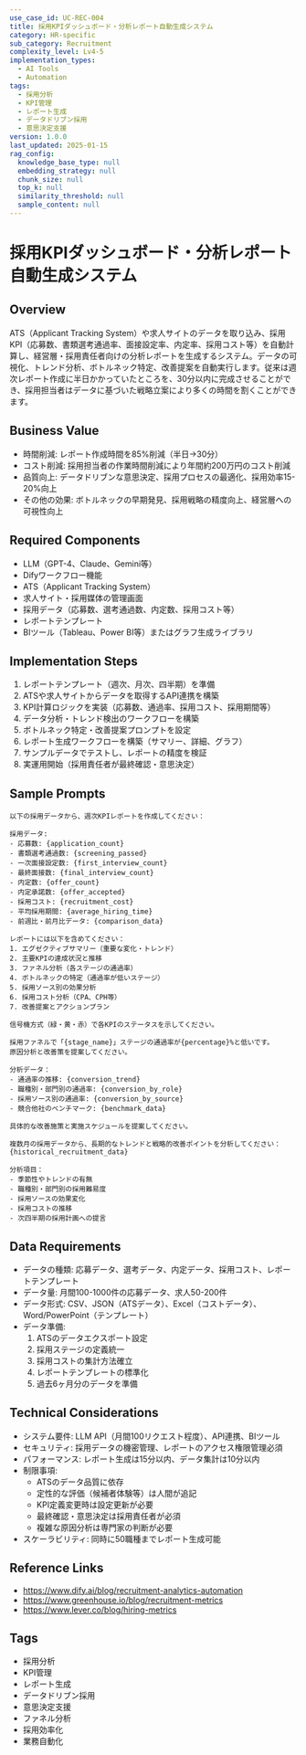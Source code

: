 ```yaml
---
use_case_id: UC-REC-004
title: 採用KPIダッシュボード・分析レポート自動生成システム
category: HR-specific
sub_category: Recruitment
complexity_level: Lv4-5
implementation_types:
  - AI Tools
  - Automation
tags:
  - 採用分析
  - KPI管理
  - レポート生成
  - データドリブン採用
  - 意思決定支援
version: 1.0.0
last_updated: 2025-01-15
rag_config:
  knowledge_base_type: null
  embedding_strategy: null
  chunk_size: null
  top_k: null
  similarity_threshold: null
  sample_content: null
---
```


# 採用KPIダッシュボード・分析レポート自動生成システム

## Overview

ATS（Applicant Tracking System）や求人サイトのデータを取り込み、採用KPI（応募数、書類選考通過率、面接設定率、内定率、採用コスト等）を自動計算し、経営層・採用責任者向けの分析レポートを生成するシステム。データの可視化、トレンド分析、ボトルネック特定、改善提案を自動実行します。従来は週次レポート作成に半日かかっていたところを、30分以内に完成させることができ、採用担当者はデータに基づいた戦略立案により多くの時間を割くことができます。

## Business Value

- 時間削減: レポート作成時間を85%削減（半日→30分）
- コスト削減: 採用担当者の作業時間削減により年間約200万円のコスト削減
- 品質向上: データドリブンな意思決定、採用プロセスの最適化、採用効率15-20%向上
- その他の効果: ボトルネックの早期発見、採用戦略の精度向上、経営層への可視性向上

## Required Components

- LLM（GPT-4、Claude、Gemini等）
- Difyワークフロー機能
- ATS（Applicant Tracking System）
- 求人サイト・採用媒体の管理画面
- 採用データ（応募数、選考通過数、内定数、採用コスト等）
- レポートテンプレート
- BIツール（Tableau、Power BI等）またはグラフ生成ライブラリ

## Implementation Steps

1. レポートテンプレート（週次、月次、四半期）を準備
2. ATSや求人サイトからデータを取得するAPI連携を構築
3. KPI計算ロジックを実装（応募数、通過率、採用コスト、採用期間等）
4. データ分析・トレンド検出のワークフローを構築
5. ボトルネック特定・改善提案プロンプトを設定
6. レポート生成ワークフローを構築（サマリー、詳細、グラフ）
7. サンプルデータでテストし、レポートの精度を検証
8. 実運用開始（採用責任者が最終確認・意思決定）

## Sample Prompts

```
以下の採用データから、週次KPIレポートを作成してください：

採用データ:
- 応募数: {application_count}
- 書類選考通過数: {screening_passed}
- 一次面接設定数: {first_interview_count}
- 最終面接数: {final_interview_count}
- 内定数: {offer_count}
- 内定承諾数: {offer_accepted}
- 採用コスト: {recruitment_cost}
- 平均採用期間: {average_hiring_time}
- 前週比・前月比データ: {comparison_data}

レポートには以下を含めてください：
1. エグゼクティブサマリー（重要な変化・トレンド）
2. 主要KPIの達成状況と推移
3. ファネル分析（各ステージの通過率）
4. ボトルネックの特定（通過率が低いステージ）
5. 採用ソース別の効果分析
6. 採用コスト分析（CPA、CPH等）
7. 改善提案とアクションプラン

信号機方式（緑・黄・赤）で各KPIのステータスを示してください。
```

```
採用ファネルで「{stage_name}」ステージの通過率が{percentage}%と低いです。
原因分析と改善策を提案してください。

分析データ：
- 通過率の推移: {conversion_trend}
- 職種別・部門別の通過率: {conversion_by_role}
- 採用ソース別の通過率: {conversion_by_source}
- 競合他社のベンチマーク: {benchmark_data}

具体的な改善施策と実施スケジュールを提案してください。
```

```
複数月の採用データから、長期的なトレンドと戦略的改善ポイントを分析してください：
{historical_recruitment_data}

分析項目：
- 季節性やトレンドの有無
- 職種別・部門別の採用難易度
- 採用ソースの効果変化
- 採用コストの推移
- 次四半期の採用計画への提言
```

## Data Requirements

- データの種類: 応募データ、選考データ、内定データ、採用コスト、レポートテンプレート
- データ量: 月間100-1000件の応募データ、求人50-200件
- データ形式: CSV、JSON（ATSデータ）、Excel（コストデータ）、Word/PowerPoint（テンプレート）
- データ準備:
  1. ATSのデータエクスポート設定
  2. 採用ステージの定義統一
  3. 採用コストの集計方法確立
  4. レポートテンプレートの標準化
  5. 過去6ヶ月分のデータを準備

## Technical Considerations

- システム要件: LLM API（月間100リクエスト程度）、API連携、BIツール
- セキュリティ: 採用データの機密管理、レポートのアクセス権限管理必須
- パフォーマンス: レポート生成は15分以内、データ集計は10分以内
- 制限事項:
  - ATSのデータ品質に依存
  - 定性的な評価（候補者体験等）は人間が追記
  - KPI定義変更時は設定更新が必要
  - 最終確認・意思決定は採用責任者が必須
  - 複雑な原因分析は専門家の判断が必要
- スケーラビリティ: 同時に50職種までレポート生成可能

## Reference Links

- https://www.dify.ai/blog/recruitment-analytics-automation
- https://www.greenhouse.io/blog/recruitment-metrics
- https://www.lever.co/blog/hiring-metrics

## Tags

- 採用分析
- KPI管理
- レポート生成
- データドリブン採用
- 意思決定支援
- ファネル分析
- 採用効率化
- 業務自動化
